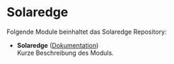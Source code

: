 # Solaredge

Folgende Module beinhaltet das Solaredge Repository:

- __Solaredge__ ([Dokumentation](Solaredge))  
	Kurze Beschreibung des Moduls.